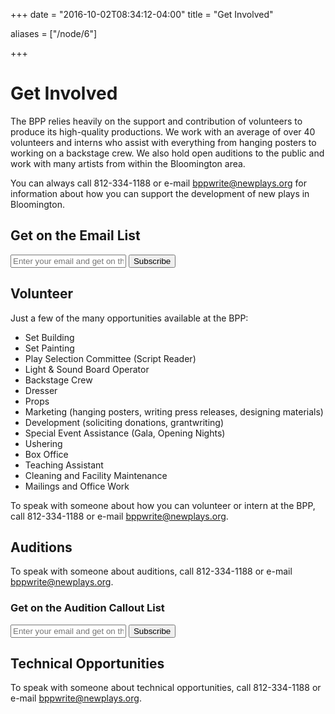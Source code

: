 +++
date = "2016-10-02T08:34:12-04:00"
title = "Get Involved"

aliases = ["/node/6"]

+++

# Get Involved

The BPP relies heavily on the support and contribution of volunteers to produce its high-quality productions. We work with an average of over 40 volunteers and interns who assist with everything from hanging posters to working on a backstage crew. We also hold open auditions to the public and work with many artists from within the Bloomington area.

You can always call 812-334-1188 or e-mail <bppwrite@newplays.org> for information about how you can support the development of new plays in Bloomington.

## Get on the Email List

<!-- Begin MailChimp Signup Form (general list) -->
<form action="//newplays.us5.list-manage.com/subscribe/post?u=1500dc9f969af416ad9fb81c4&amp;id=ef3795f459" method="post" target="_blank">
    <input type="email" value="" name="EMAIL" placeholder="Enter your email and get on the general list">
    <button type="submit" name="subscribe">Subscribe</button>
</form>

## Volunteer

Just a few of the many opportunities available at the BPP:

* Set Building
* Set Painting
* Play Selection Committee (Script Reader)
* Light & Sound Board Operator
* Backstage Crew
* Dresser
* Props
* Marketing (hanging posters, writing press releases, designing materials)
* Development (soliciting donations, grantwriting)
* Special Event Assistance (Gala, Opening Nights)
* Ushering
* Box Office
* Teaching Assistant
* Cleaning and Facility Maintenance
* Mailings and Office Work

To speak with someone about how you can volunteer or intern at the BPP, call 812-334-1188 or e-mail <bppwrite@newplays.org>.

## Auditions

To speak with someone about auditions, call 812-334-1188 or e-mail <bppwrite@newplays.org>.

### Get on the Audition Callout List

<!-- Begin MailChimp Signup Form (audition list) -->
<form action="//newplays.us4.list-manage2.com/subscribe/post?u=d08e965e0fc39524b466ca013&amp;id=b53497e480" method="post" target="_blank">
    <input type="email" value="" name="EMAIL" placeholder="Enter your email and get on the audition list">
    <button type="submit" name="subscribe">Subscribe</button>
</form>

## Technical Opportunities

To speak with someone about technical opportunities, call 812-334-1188 or e-mail <bppwrite@newplays.org>.
